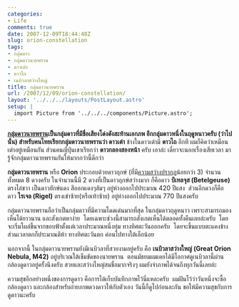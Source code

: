 ```yaml
---
categories:
- Life
comments: true
date: 2007-12-09T18:44:48Z
slug: orion-constellation
tags:
- กลุ่มดาว
- กลุ่มดาวนายพราน
- ดาวเต่า
- ดาวไถ
- เนบิวลาสว่างใหญ่
title: กลุ่มดาวนายพราน
url: /2007/12/09/orion-constellation/
layout: '../../../layouts/PostLayout.astro'
setup: |
  import Picture from '../../../components/Picture.astro';
---
```


**[กลุ่มดาวนายพราน](http://en.wikipedia.org/wiki/Orion_(constellation))**เป็นกลุ่มดาวที่มีชื่อเสียงโด่งดังสะท้านเอกภพ อีกกลุ่มดาวหนึ่งในฤดูหนาวครับ (ว่าไปนั่น) สำหรับคนไทยเรียกกลุ่มดาวนายพรานว่า** ดาวเต่า** ข้างในดาวเต่ามี **ดาวไถ** อีกที ผมก็คิดว่าเหมือนเต่าอยู่เหมือนกัน ส่วนคนญี่ปุ่นเขาเรียกว่า **ดาวกลองสองหน้า** ครับ เอาล่ะ เดี๋ยวจะนอกเรื่องเสียเวลา มารู้จักกลุ่มดาวนายพรานกันให้มากกว่านี้ดีกว่า

**กลุ่มดาวนายพราน** หรือ **Orion** ประกอบด้วยดาวฤกษ์ (ที่มี[ความสว่างปรากฏ](http://th.wikipedia.org/wiki/%E0%B8%84%E0%B8%A7%E0%B8%B2%E0%B8%A1%E0%B8%AA%E0%B8%A7%E0%B9%88%E0%B8%B2%E0%B8%87%E0%B8%9B%E0%B8%A3%E0%B8%B2%E0%B8%81%E0%B8%8F)น้อยกว่า 3) จำนวนทั้งหมด 8 ดวงครับ ในจำนวนนี้มี 2 ดวงที่เป็นดาวฤกษ์สว่างมาก ก็คือดาว **บีเทลจุส (Betelgeuse)** ตรงไล่ขวา เป็นดาวยักษ์แดง สีออกแดงๆส้มๆ อยู่ห่างออกไปประมาณ 420 ปีแสง  ส่วนอีกดวงก็คือดาว **ไรเจล (Rigel)** ตรงเข่าซ้าย(หรือเท้าซ้าย) อยู่ห่างออกไปประมาณ 770 ปีแสงครับ

<Picture
  src="images/orion.jpg"
  alt="กลุ่มดาวนายพราน"
  ratio="4-3"
  caption="กลุ่มดาวนายพราน (ขวาบนของภาพ) ที่ผมถ่ายไว้เมื่อปี 2007 ด้วยกล้องคอมแพ็ค Sony DSC W-5"
/>

กลุ่มดาวนายพรานถือว่าเป็นกลุ่มดาวที่มีความโดดเด่นมากที่สุด ในกลุ่มดาวฤดูหนาว เพราะสามารถมองเห็นได้ยาวนาน และสังเกตหาง่าย  โดยเฉพาะช่วงนี้สามารถสังเกตเห็นได้ตลอดทั้งคืนเลยล่ะครับ  โดยจะเริ่มโผล่ขึ้นจากขอบฟ้าตั้งแต่เวลาประมาณหนึ่งทุ่ม ทางทิศตะวันออกครับ  โดยจะขึ้นแบบตะแคงข้าง  ส่วนเวลาตกก็ประมาณตีห้า ทางทิศตะวันตก ค่อนไปทางใต้เล็กน้อย

นอกจากนี้ ในกลุ่มดาวนายพรานยังมีเนบิวลาที่สวยงามอยู่ครับ คือ **เนบิวลาสว่างใหญ่ (Great Orion Nebula, M42)** อยู่บริเวณใต้เข็มขัดของนายพราน  ตอนมัธยมผมเคยได้มีโอกาศดูเนบิวลานี้ผ่านกล้องดูดาวอยู่ครั้งนึงครับ สวยและสว่างใหญ่สมชื่อมากจริงๆ ผมยังจำภาพได้จนถึงทุกวันนี้เลยล่ะ

ความสุขอีกอย่างหนึ่งของการดูดาว คือการได้เก็บบันทึกภาพไว้นี่แหละครับ  ผมฝันไว้ว่าวันหนึ่งจะซื้อกล้องดูดาว และกล้องสำหรับถ่ายภาพดวงดาวให้กับตัวเอง วันนี้ก็ดูไปก่อนละกัน ขอให้มีความสุขกับการดูดาวนะครับ

